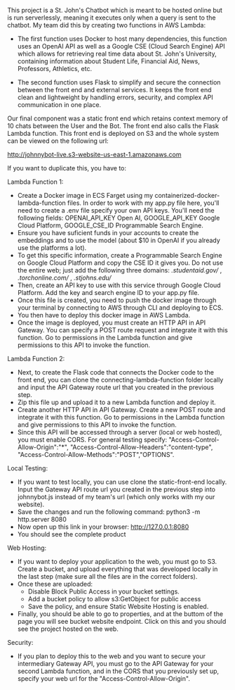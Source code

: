 This project is a St. John's Chatbot which is meant to be hosted online but is run serverlessly, meaning it executes only when a query is sent to the chatbot.
My team did this by creating two functions in AWS Lambda:

- The first function uses Docker to host many dependencies, this function uses an OpenAI API as well as a Google CSE (Cloud Search Engine) API which allows for retrieving real time data about St. John's University, containing information about Student Life, Financial Aid, News, Professors, Athletics, etc.

- The second function uses Flask to simplify and secure the connection between the front end and external services. It keeps the front end clean and lightweight by handling errors, security, and complex API communication in one place.

Our final component was a static front end which retains context memory of 10 chats between the User and the Bot. The front end also calls the Flask Lambda function. This front end is deployed on S3 and the whole system can be viewed on the following url: 

http://johnnybot-live.s3-website-us-east-1.amazonaws.com


If you want to duplicate this, you have to: 

Lambda Function 1:
- Create a Docker image in ECS Farget using my containerized-docker-lambda-function files. In order to work with my app.py file here, you'll need to create a .env file
specify your own API keys. You'll need the following fields: OPENAI_API_KEY Open AI, GOOGLE_API_KEY Google Cloud Platform, GOOGLE_CSE_ID Programmable Search Engine.
- Ensure you have suficient funds in your accounts to create the embeddings and to use the model (about $10 in OpenAI if you already use the platforms a lot).
- To get this specific information, create a Programmable Search Engine on Google Cloud Platform and copy the CSE ID it gives you. Do not use the entire web; just add the following three domains: *.studentaid.gov/* , *.torchonline.com/* , *.stjohns.edu/*
- Then, create an API key to use with this service through Google Cloud Platform. Add the key and search engine ID to your app.py file.
- Once this file is created, you need to push the docker image through your terminal by connecting to AWS through CLI and deploying to ECS.
- You then have to deploy this docker image in AWS Lambda.
- Once the image is deployed, you must create an HTTP API in API Gateway. You can specify a POST route request and integrate it with this function. Go to permissions in the Lambda function and give permissions to this API to invoke the function.

Lambda Function 2:
- Next, to create the Flask code that connects the Docker code to the front end, you can clone the connecting-lambda-function folder locally and input the API Gateway route url that you created in the previous step.
- Zip this file up and upload it to a new Lambda function and deploy it.
- Create another HTTP API in API Gateway. Create a new POST route and integrate it with this function. Go to permissions in the Lambda function and give permissions to this API to invoke the function.
- Since this API will be accessed through a server (local or web hosted), you must enable CORS. For general testing specify: "Access-Control-Allow-Origin":"*", "Access-Control-Allow-Headers":"content-type", "Access-Control-Allow-Methods":"POST","OPTIONS". 

Local Testing:
- If you want to test locally, you can use clone the static-front-end locally. Input the Gateway API route url you created in the previous step into johnnybot.js instead of my team's url (which only works with my our website).
- Save the changes and run the following command: python3 -m http.server 8080
- Now open up this link in your browser: http://127.0.0.1:8080
- You should see the complete product

Web Hosting:
- If you want to deploy your application to the web, you must go to S3. Create a bucket, and upload everything that was developed locally in the last step (make sure all the files are in the correct folders).
- Once these are uploaded:
  - Disable Block Public Access in your bucket settings.
  - Add a bucket policy to allow s3:GetObject for public access
  - Save the policy, and ensure Static Website Hosting is enabled.
- Finally, you should be able to go to properties, and at the buttom of the page you will see bucket website endpoint. Click on this and you should see the project hosted on the web.

Security:
- If you plan to deploy this to the web and you want to secure your intermediary Gateway API, you must go to the API Gateway for your second Lambda function, and in the CORS that you previously set up, specify your web url for the "Access-Control-Allow-Origin".
